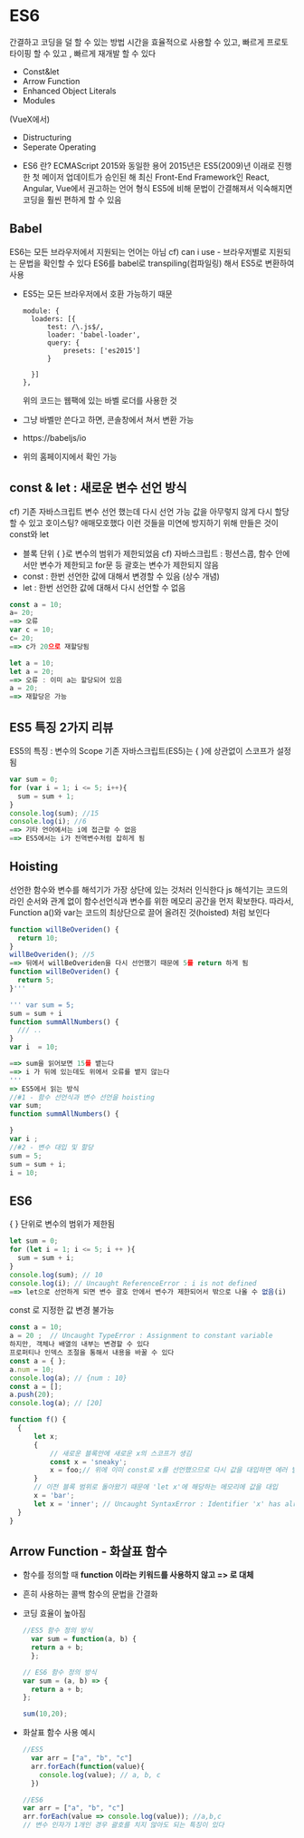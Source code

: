 # ES6
간결하고 코딩을 덜 할 수 있는 방법 
시간을 효율적으로 사용할 수 있고, 빠르게 프로토타이핑 할 수 있고 , 빠르게 재개발 할 수 있다

- Const&let
- Arrow Function
- Enhanced Object Literals
- Modules 

(VueX에서)
- Distructuring
- Seperate Operating 


* ES6 란?
ECMAScript 2015와 동일한 용어
2015년은 ES5(2009)년 이래로 진행한 첫 메이저 업데이트가 승인된 해
최신 Front-End Framework인 React, Angular, Vue에서 권고하는 언어 형식
ES5에 비해 문법이 간결해져서 익숙해지면 코딩을 훨씬 편하게 할 수 있음

## Babel
ES6는 모든 브라우저에서 지원되는 언어는 아님
cf) can i use - 브라우저별로 지원되는 문법을 확인할 수 있다
ES6를 babel로 transpiling(컴파일링) 해서 ES5로 변환하여 사용
- ES5는 모든 브라우저에서 호환 가능하기 때문

  ```
  module: {
    loaders: [{
        test: /\.js$/,
        loader: 'babel-loader',
        query: {
            presets: ['es2015']
        }
  
    }]
  },
  ```

  위의 코드는 웹팩에 있는 바벨 로더를 사용한 것

- 그냥 바벨만 쓴다고 하면, 콘솔창에서 쳐서 변환 가능
- https://babeljs/io
- 위의 홈페이지에서 확인 가능


## const & let : 새로운 변수 선언 방식
cf) 기존 자바스크립트 
변수 선언 했는데 다시 선언 가능
값을 아무렇지 않게 다시 할당할 수 있고
호이스팅? 애매모호했다
이런 것들을 미연에 방지하기 위해 만들은 것이 const와 let

- 블록 단위 { }로 변수의 범위가 제한되었음
  cf) 자바스크립트 : 펑션스콥, 함수 안에서만 변수가 제한되고 for문 등 괄호는 변수가 제한되지 않음
- const : 한번 선언한 값에 대해서 변경할 수 있음 (상수 개념)
- let : 한번 선언한 값에 대해서 다시 선언할 수 없음



``` javascript
const a = 10;
a= 20;
==> 오류
var c = 10;
c= 20;
==> c가 20으로 재할당됨

let a = 10;
let a = 20;
==> 오류 : 이미 a는 할당되어 있음
a = 20;
==> 재할당은 가능
```

## ES5 특징 2가지 리뷰

ES5의 특징 : 변수의 Scope
기존 자바스크립트(ES5)는 { }에 상관없이 스코프가 설정됨

```javascript
var sum = 0;
for (var i = 1; i <= 5; i++){
  sum = sum + 1;
}
console.log(sum); //15
console.log(i); //6
==> 기타 언어에서는 i에 접근할 수 없음
==> ES5에서는 i가 전역변수처럼 잡히게 됨
```

## Hoisting
선언한 함수와 변수를 해석기가 가장 상단에 있는 것처러 인식한다
js 해석기는 코드의 라인 순서와 관계 없이 함수선언식과 변수를 위한 메모리 공간을 먼저 확보한다.
따라서, Function a()와 var는 코드의 최상단으로 끌어 올려진 것(hoisted) 처럼 보인다

``` javascript
function willBeOveriden() {
  return 10;
}
willBeOveriden(); //5
==> 뒤에서 willBeOveriden을 다시 선언했기 때문에 5를 return 하게 됨
function willBeOveriden() {
  return 5;
}'''

''' var sum = 5;
sum = sum + i
function summAllNumbers() {
  /// .. 
}
var i  = 10;

==> sum을 읽어보면 15를 뱉는다
==> i 가 뒤에 있는데도 위에서 오류를 뱉지 않는다
'''
=> ES5에서 읽는 방식
//#1 - 함수 선언식과 변수 선언을 hoisting
var sum;
function summAllNumbers() {

}
var i ;
//#2 - 변수 대입 및 할당
sum = 5;
sum = sum + i;
i = 10;
```



## ES6

{ } 단위로 변수의 범위가 제한됨

``` javascript
let sum = 0;
for (let i = 1; i <= 5; i ++ ){
  sum = sum + i;
}
console.log(sum); // 10
console.log(i); // Uncaught ReferenceError : i is not defined
==> let으로 선언하게 되면 변수 괄호 안에서 변수가 제한되어서 밖으로 나올 수 없음(i)
```

const 로 지정한 값 변경 불가능

``` javascript
const a = 10;
a = 20 ;  // Uncaught TypeError : Assignment to constant variable
하지만, 객체나 배열의 내부는 변경할 수 있다
프로퍼티나 인덱스 조절을 통해서 내용을 바꿀 수 있다
const a = { };
a.num = 10;
console.log(a); // {num : 10}
const a = [];
a.push(20);
console.log(a); // [20]

function f() {
  {
      let x;
      {
          // 새로운 블록안에 새로운 x의 스코프가 생김
          const x = 'sneaky';
          x = foo;// 위에 이미 const로 x를 선언했으므로 다시 값을 대입하면 에러 발생
      }
      // 이전 블록 범위로 돌아왔기 때문에 'let x'에 해당하는 메모리에 값을 대입
      x = 'bar';
      let x = 'inner'; // Uncaught SyntaxError : Identifier 'x' has already been declared
  }
}
```



## Arrow Function - 화살표 함수

* 함수를 정의할 때 <b>function 이라는 키워드를 사용하지 않고 => 로 대체</b>

* 흔히 사용하는 콜백 함수의 문법을 간결화

* 코딩 효율이 높아짐

  ```javascript
  //ES5 함수 정의 방식
    var sum = function(a, b) {
    return a + b;
    };
  
  // ES6 함수 정의 방식
  var sum = (a, b) => {
    return a + b;
  };
  
  sum(10,20);
  ```

* 화살표 함수 사용 예시

  ```javascript
  //ES5
    var arr = ["a", "b", "c"]
    arr.forEach(function(value){
      console.log(value); // a, b, c
    })
  
  //ES6
  var arr = ["a", "b", "c"]
  arr.forEach(value => console.log(value)); //a,b,c
  // 변수 인자가 1개인 경우 괄호를 치지 않아도 되는 특징이 있다
  ```

